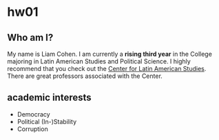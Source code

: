 # hw01
## Who am I? 
My name is Liam Cohen. I am currently a **rising third year** in the College
majoring in Latin American Studies and Political Science. I highly recommend 
that you check out the [Center for Latin American Studies](https://clas.uchicago.edu/). There are great 
professors associated with the Center. 

## academic interests 
- Democracy 
- Political (In-)Stability 
- Corruption 



